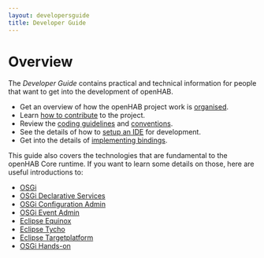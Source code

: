 ```yaml
---
layout: developersguide
title: Developer Guide
---
```



# Overview

The _Developer Guide_ contains practical and technical information for people that want to get into the development of openHAB.

- Get an overview of how the openHAB project work is [organised](contributing/governance.html).
- Learn [how to contribute](contributing/contributing.html) to the project.
- Review the [coding guidelines](development/guidelines.html) and [conventions](development/conventions.html).
- See the details of how to [setup an IDE](development/ide.html) for development.
- Get into the details of [implementing bindings](development/bindings.html).

This guide also covers the technologies that are fundamental to the openHAB Core runtime. If you want to learn some details on those, here are useful introductions to:

- [OSGi](prerequisites/osgi.html)
- [OSGi Declarative Services](prerequisites/osgids.html)
- [OSGi Configuration Admin](prerequisites/configadmin.html)
- [OSGi Event Admin](prerequisites/eventadmin.html)
- [Eclipse Equinox](prerequisites/equinox.html)
- [Eclipse Tycho](prerequisites/tycho.html)
- [Eclipse Targetplatform](prerequisites/targetplatform.html)
- [OSGi Hands-on](prerequisites/osgitasks.html)
